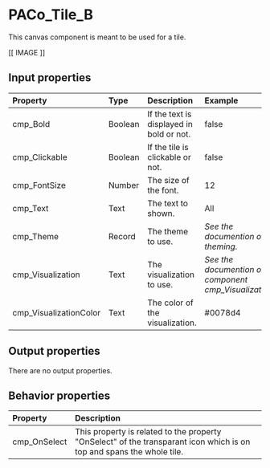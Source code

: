 # PACo_Tile_B

This canvas component is meant to be used for a tile.

[[ IMAGE ]]

## **Input properties**

| Property | Type | Description | Example |
| :--- | :--- | :--- | :--- |
| cmp_Bold | Boolean | If the text is displayed in bold or not. | false |
| cmp_Clickable | Boolean | If the tile is clickable or not. | false |
| cmp_FontSize | Number | The size of the font. | 12 |
| cmp_Text | Text | The text to shown. | All |
| cmp_Theme | Record | The theme to use. | *See the documention on theming.* |
| cmp_Visualization | Text | The visualization to use. | *See the documention on the component cmp_Visualization_A.* |
| cmp_VisualizationColor | Text | The color of the visualization. | #0078d4 |

## **Output properties**

There are no output properties.

## **Behavior properties**

| Property | Description |
| :--- | :--- |
| cmp_OnSelect | This property is related to the property "OnSelect" of the transparant icon which is on top and spans the whole tile. |
